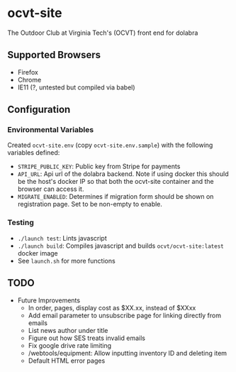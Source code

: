 # ocvt-site

The Outdoor Club at Virginia Tech's (OCVT) front end for dolabra

## Supported Browsers

- Firefox
- Chrome
- IE11 (?, untested but compiled via babel)


## Configuration

### Environmental Variables

Created `ocvt-site.env` (copy `ocvt-site.env.sample`) with the following variables defined:
- `STRIPE_PUBLIC_KEY`: Public key from Stripe for payments
- `API_URL`: Api url of the dolabra backend. Note if using docker this should be the host's docker IP so that both the ocvt-site container and the browser can access it.
- `MIGRATE_ENABLED`: Determines if migration form should be shown on registration page. Set to be non-empty to enable.

### Testing

- `./launch test`: Lints javascript
- `./launch build`: Compiles javascript and builds `ocvt/ocvt-site:latest` docker image
- See `launch.sh` for more functions

## TODO

- Future Improvements
  - In order, pages, display cost as $XX.xx, instead of $XXxx
  - Add email parameter to unsubscribe page for linking directly from emails
  - List news author under title
  - Figure out how SES treats invalid emails
  - Fix google drive rate limiting
  - /webtools/equipment: Allow inputting inventory ID and deleting item
  - Default HTML error pages
